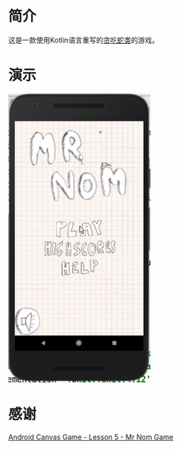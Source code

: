 # 简介

这是一款使用Kotlin语言重写的[贪吃蛇类](https://www.youtube.com/watch?v=ZK1ZZCBaLXw&t=272s)的游戏。


# 演示

![](MrNom.gif)

# 感谢

[Android Canvas Game - Lesson 5 - Mr Nom Game](https://www.youtube.com/watch?v=ZK1ZZCBaLXw&t=272s)
